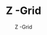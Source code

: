 ---
designer: Endless Knot
description: "Collection%3A%20Hand-Tufted%20Collection%0AColor%3A%20Greys%0AMaterial%3A%20100%25%20WoolStyle%3A%20Geometric"
image_primary: img/GRID-Photorealistic-scaled-600x811.jpg
image_secondary: ../../../images/blank.png
manufacturer: Endless Knot
href: https://endlessknotrugs.com/product/grid/
subtitle: Z -Grid
tags: 
  - endless_knot
  - hand-tufted-rugs
title: Z -Grid
image_thumb: img/GRID-Photorealistic-scaled-300x300.jpg
category: hand-tufted-rugs
slug: /manufacturers/endless-knot/hand-tufted-rugs/endless-knot-z-grid
---